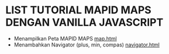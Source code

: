 # LIST TUTORIAL MAPID MAPS DENGAN VANILLA JAVASCRIPT

- Menampilkan Peta MAPID MAPS [map.html](/vanilla-js/map.html) 
- Menambahkan Navigator (plus, min, compas) [navigator.html](/vanilla-js/navigator.html)